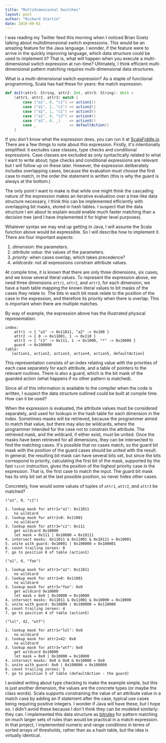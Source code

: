 ```yaml
---
title: "Multidimensional Switches"
layout: post
author: "Richard Startin"
date: 2019-09-01
---
```


I was reading my Twitter feed this morning when I noticed Brian Goetz talking about multidimensional switch expressions.
This would be an amazing feature for the Java language. I wonder, if the feature were to arrive in the quickly improving language, which data structure could be used to implement it?
That is, what will happen when you execute a multi-dimensional switch expression at run-time?
Ultimately, I think efficient multi-dimensional pattern matching requires multi-dimensional data structures.

What is a multi-dimensional switch expression? As a staple of functional programming, Scala has had these for years: the match expression.

```scala
def doIt(attr1: String, attr2: Int, attr3: String): Unit = 
    (attr1, attr2, attr3) match {
        case ("a1", 0, "c1") => action1()
        case ("a1", 1, "c1") => action2()
        case ("a2", 1, "c1") => action3()
        case ("a1", 0, "c2") => action4()
        case ("a1", 0, _)    => action5()
        case _               => defaultAction()
    }
```

If you don't know what the expression does, you can run it at [ScalaFiddle.io](https://scalafiddle.io/sf/kUArgNL/1).
There are a few things to note about this expression.
Firstly, it's intentionally simplified: it excludes case classes, type checks and conditional expressions.
Case classes are excluded as only syntactically related to what I want to write about; type checks and conditional expressions are relevant but I will follow up on these later. However, the expression deliberately includes overlapping cases, because the evaluation must choose the first case to match, in the order the statement is written (this is why the guard is always at the bottom.)

The only point I want to make is that while one might think the cascading nature of the expression makes an iterative evaluation over a tree-like data structure necessary, I think this can be implemented efficiently with overlapping bit masks, stored in hash tables.
I suspect that the data structure I am about to explain would enable much faster matching than a decision tree (and I have implemented it for higher level purposes).

Whatever syntax we may end up getting in Java, I will assume the Scala function above would be expressible. So I will describe how to implement it. There are four important aspects:

 1. _dimension_: the parameters.
 2. _attribute value_: the values of the parameters.
 3. _priority_: when cases overlap, which takes precedence?
 4. _wildcards_: not all expressions constrain attribute values.

 At compile time, it is known that there are only three dimensions, six cases, and we know several literal values.
 To represent the expression above, we need three dimensions `attr1`, `attr2`, and `attr3`, for each dimension, we have a hash table mapping the known literal values to bit masks of the cases they relate to.
 The bits in each bit mask relate to the position of the case in the expression, and therefore its priority when there is overlap.
 This is important when there are multiple matches.

 By way of example, the expression above has the illustrated physical representation.

 ```
 index:
     attr1 -> { "a1" -> 0x11011, "a2" -> 0x100 }
     attr2 -> { 0 -> 0x11001, 1 -> 0x110 }
     attr3 -> { "c1" -> 0x111, 1 -> 0x1000, "*" -> 0x10000 }
     guard -> 0x100000
 table:
    [action1, action2, action3, action4, action5, defaultAction]

 ```

This representation consists of an index relating value with the priorities of each case separately for each attribute, and a table of pointers to the relevant routines.
There is also a guard, which is the bit mask of the guarded action (what happens if no other pattern is matched).

Since all of this information is available to the compiler when the code is written, I suspect the data structure outlined could be built at compile time.
How can it be used?

When the expression is evaluated, the attribute values must be considered separately, and used for lookups in the hash table for each dimension in the index.
Sometimes masks will be retrieved, because the programmer aimed to match that value, but there may also be wildcards, where the programmer intended for the case not to constrain the attribute.
The retrieved mask, and the wildcard, if either exist, must be united.
Once the masks have been retrieved for all dimensions, they can be intersected to find the matching cases.
It's possible that no cases match, so the guard bit mask with the position of the guard cases should be united with the result.
In general, the resulting bit mask can have several bits set, but since the bits correspond to priority, calculating the first bit of the mask, supported by the fast `tzcnt` instruction, gives the position of the highest priority case in the expression.
That is, the first case to match the input.
The guard bit mask has its only bit set at the last possible position, so never hides other cases.

Concretely, how would some values of tuples of `attr1`, `attr2`, and `attr3` be matched?

```
("a1", 0, "c1")

1. lookup mask for attr1="a1": 0x11011
    no wildcard
2. lookup mask for attr2=0: 0x11001
    no wildcard
3. lookup mask for attr3="c1": 0x111
    get wildcard 0x10000
    let mask = 0x111 | 0x10000 = 0x10111
4. intersect masks: 0x11011 & 0x11001 & 0x10111 = 0x10001
5. unite with guard: 0x10001 | 0x100000 = 0x100001
6. count trailing zeroes: 0
7. go to position 0 of table (action1)

("a1", 0, "foo")

1. lookup mask for attr1="a1": 0x11011
    no wildcard
2. lookup mask for attr2=0: 0x11001
    no wildcard
3. lookup mask for attr3="foo": 0x0
    get wildcard 0x10000
    let mask = 0x0 | 0x10000 = 0x10000
4. intersect masks: 0x11011 & 0x11001 & 0x10000 = 0x10000
5. unite with guard: 0x10000 | 0x100000 = 0x110000
6. count trailing zeroes: 4
7. go to position 4 of table (action5)

("lol", 42, "wtf")

1. lookup mask for attr1="lol": 0x0
    no wildcard
2. lookup mask for attr2=42: 0x0
    no wildcard
3. lookup mask for attr3="wtf": 0x0
    get wildcard 0x10000
    let mask = 0x0 | 0x10000 = 0x10000
4. intersect masks: 0x0 & 0x0 & 0x10000 = 0x0
5. unite with guard: 0x0 | 0x100000 = 0x100000
6. count trailing zeroes: 5
7. go to position 5 of table (defaultAction - the guard)
```

I avoided writing about type checking to make the example simple, but this is just another dimension, the values are the concrete types (or maybe the class words).
Scala supports constraining the value of an attribute value in a match case by adding an if statement after the case, typical use cases being requiring positive integers.
I wonder if Java will have these, but I hope so. I didn't avoid these because I don't think they can be modeled similarly: they can.
I implemented this data structure as [bitrules](https://github.com/richardstartin/bitrules) for pattern matching on much larger sets of rules than would be practical in a match expression.
In that project, I implemented numeric and range conditions in terms of sorted arrays of thresholds, rather than as a hash table, but the idea is virtually identical.
